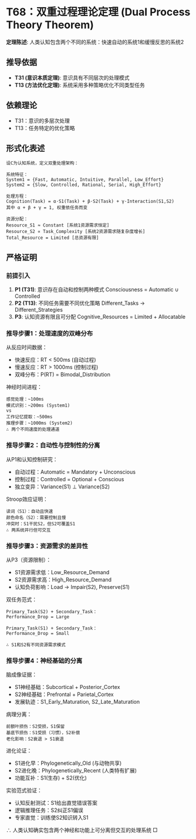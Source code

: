 # T68：双重过程理论定理 (Dual Process Theory Theorem)  

**定理陈述**: 人类认知包含两个不同的系统：快速自动的系统1和缓慢反思的系统2  

## 推导依据
- **T31 (意识本质定理)**: 意识具有不同层次的处理模式
- **T13 (方法优化定理)**: 系统采用多种策略优化不同类型任务

## 依赖理论
- T31：意识的多层次处理
- T13：任务特定的优化策略

## 形式化表述  
```  
设C为认知系统，定义双重处理架构：

系统特征：
System1 = {Fast, Automatic, Intuitive, Parallel, Low_Effort}
System2 = {Slow, Controlled, Rational, Serial, High_Effort}

处理方程：
Cognition(Task) = α·S1(Task) + β·S2(Task) + γ·Interaction(S1,S2)
其中 α + β + γ = 1, 权重依任务而变

资源分配：
Resource_S1 ≈ Constant [系统1资源需求恒定]
Resource_S2 ∝ Task_Complexity [系统2资源需求随复杂度增长]
Total_Resource = Limited [总资源有限]
```  

## 严格证明  

### 前提引入
1. **P1 (T31)**: 意识存在自动和控制两种模式 Consciousness = Automatic ∪ Controlled
2. **P2 (T13)**: 不同任务需要不同优化策略 Different_Tasks → Different_Strategies
3. **P3**: 认知资源有限且可分配 Cognitive_Resources = Limited + Allocatable

### 推导步骤1：处理速度的双峰分布
从反应时间数据：
- 快速反应：RT < 500ms (自动过程)
- 慢速反应：RT > 1000ms (控制过程)
- 双峰分布：P(RT) = Bimodal_Distribution

神经时间进程：
```
感觉处理：~100ms
模式识别：~200ms (System1)
vs
工作记忆提取：~500ms
推理步骤：~1000ms (System2)
∴ 两个不同速度的处理通道
```

### 推导步骤2：自动性与控制性的分离
从P1和认知控制研究：
- 自动过程：Automatic = Mandatory + Unconscious
- 控制过程：Controlled = Optional + Conscious
- 独立变异：Variance(S1) ⊥ Variance(S2)

Stroop效应证明：
```
读词（S1）：自动且快速
颜色命名（S2）：需要控制且慢
冲突时：S1干扰S2，但S2可覆盖S1
∴ 两系统并行但可交互
```

### 推导步骤3：资源需求的差异性
从P3（资源限制）：
- S1资源需求低：Low_Resource_Demand
- S2资源需求高：High_Resource_Demand
- 认知负荷影响：Load → Impair(S2), Preserve(S1)

双任务范式：
```
Primary_Task(S2) + Secondary_Task：
Performance_Drop = Large

Primary_Task(S1) + Secondary_Task：
Performance_Drop = Small

∴ S1和S2有不同资源需求模式
```

### 推导步骤4：神经基础的分离
脑成像证据：
- S1神经基础：Subcortical + Posterior_Cortex
- S2神经基础：Prefrontal + Parietal_Cortex
- 发展轨迹：S1_Early_Maturation, S2_Late_Maturation

病理分离：
```
前额叶损伤：S2受损，S1保留
基底节损伤：S1受损（习惯），S2补偿
老化影响：S2衰退 > S1衰退
```

进化论证：
- S1进化早：Phylogenetically_Old (与动物共享)
- S2进化晚：Phylogenetically_Recent (人类特有扩展)
- 功能互补：S1(生存) + S2(优化)

实验范式验证：
- 认知反射测试：S1给出直觉错误答案
- 逻辑推理任务：S2纠正S1偏误
- 专家直觉：训练使S2知识转入S1

∴ 人类认知确实包含两个神经和功能上可分离但交互的处理系统 □  